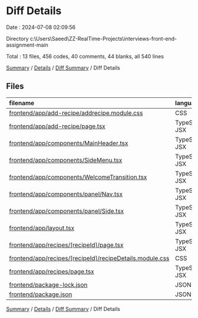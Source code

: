 # Diff Details

Date : 2024-07-08 02:09:56

Directory c:\\Users\\Saeed\\ZZ-RealTime-Projects\\interviews-front-end-assignment-main

Total : 13 files,  456 codes, 40 comments, 44 blanks, all 540 lines

[Summary](results.md) / [Details](details.md) / [Diff Summary](diff.md) / Diff Details

## Files
| filename | language | code | comment | blank | total |
| :--- | :--- | ---: | ---: | ---: | ---: |
| [frontend/app/add-recipe/addrecipe.module.css](/frontend/app/add-recipe/addrecipe.module.css) | CSS | 4 | 0 | 0 | 4 |
| [frontend/app/add-recipe/page.tsx](/frontend/app/add-recipe/page.tsx) | TypeScript JSX | 179 | 2 | 26 | 207 |
| [frontend/app/components/MainHeader.tsx](/frontend/app/components/MainHeader.tsx) | TypeScript JSX | 37 | 0 | 2 | 39 |
| [frontend/app/components/SideMenu.tsx](/frontend/app/components/SideMenu.tsx) | TypeScript JSX | -33 | 0 | -1 | -34 |
| [frontend/app/components/WelcomeTransition.tsx](/frontend/app/components/WelcomeTransition.tsx) | TypeScript JSX | -30 | 0 | -6 | -36 |
| [frontend/app/components/panel/Nav.tsx](/frontend/app/components/panel/Nav.tsx) | TypeScript JSX | 0 | 0 | 1 | 1 |
| [frontend/app/components/panel/Side.tsx](/frontend/app/components/panel/Side.tsx) | TypeScript JSX | 50 | 0 | 6 | 56 |
| [frontend/app/layout.tsx](/frontend/app/layout.tsx) | TypeScript JSX | -1 | 0 | 0 | -1 |
| [frontend/app/recipes/[recipeId]/page.tsx](/frontend/app/recipes/%5BrecipeId%5D/page.tsx) | TypeScript JSX | 105 | 36 | 15 | 156 |
| [frontend/app/recipes/[recipeId]/recipeDetails.module.css](/frontend/app/recipes/%5BrecipeId%5D/recipeDetails.module.css) | CSS | 4 | 0 | 0 | 4 |
| [frontend/app/recipes/page.tsx](/frontend/app/recipes/page.tsx) | TypeScript JSX | 38 | 2 | 1 | 41 |
| [frontend/package-lock.json](/frontend/package-lock.json) | JSON | 102 | 0 | 0 | 102 |
| [frontend/package.json](/frontend/package.json) | JSON | 1 | 0 | 0 | 1 |

[Summary](results.md) / [Details](details.md) / [Diff Summary](diff.md) / Diff Details